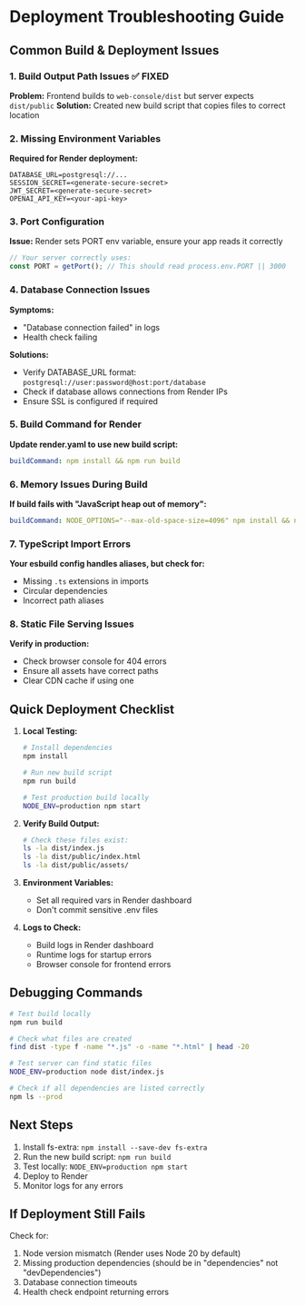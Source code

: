 # Deployment Troubleshooting Guide

## Common Build & Deployment Issues

### 1. Build Output Path Issues ✅ FIXED
**Problem:** Frontend builds to `web-console/dist` but server expects `dist/public`
**Solution:** Created new build script that copies files to correct location

### 2. Missing Environment Variables
**Required for Render deployment:**
```
DATABASE_URL=postgresql://...
SESSION_SECRET=<generate-secure-secret>
JWT_SECRET=<generate-secure-secret>
OPENAI_API_KEY=<your-api-key>
```

### 3. Port Configuration
**Issue:** Render sets PORT env variable, ensure your app reads it correctly
```javascript
// Your server correctly uses:
const PORT = getPort(); // This should read process.env.PORT || 3000
```

### 4. Database Connection Issues
**Symptoms:**
- "Database connection failed" in logs
- Health check failing

**Solutions:**
- Verify DATABASE_URL format: `postgresql://user:password@host:port/database`
- Check if database allows connections from Render IPs
- Ensure SSL is configured if required

### 5. Build Command for Render
**Update render.yaml to use new build script:**
```yaml
buildCommand: npm install && npm run build
```

### 6. Memory Issues During Build
**If build fails with "JavaScript heap out of memory":**
```yaml
buildCommand: NODE_OPTIONS="--max-old-space-size=4096" npm install && npm run build
```

### 7. TypeScript Import Errors
**Your esbuild config handles aliases, but check for:**
- Missing `.ts` extensions in imports
- Circular dependencies
- Incorrect path aliases

### 8. Static File Serving Issues
**Verify in production:**
- Check browser console for 404 errors
- Ensure all assets have correct paths
- Clear CDN cache if using one

## Quick Deployment Checklist

1. **Local Testing:**
   ```bash
   # Install dependencies
   npm install
   
   # Run new build script
   npm run build
   
   # Test production build locally
   NODE_ENV=production npm start
   ```

2. **Verify Build Output:**
   ```bash
   # Check these files exist:
   ls -la dist/index.js
   ls -la dist/public/index.html
   ls -la dist/public/assets/
   ```

3. **Environment Variables:**
   - Set all required vars in Render dashboard
   - Don't commit sensitive .env files

4. **Logs to Check:**
   - Build logs in Render dashboard
   - Runtime logs for startup errors
   - Browser console for frontend errors

## Debugging Commands

```bash
# Test build locally
npm run build

# Check what files are created
find dist -type f -name "*.js" -o -name "*.html" | head -20

# Test server can find static files
NODE_ENV=production node dist/index.js

# Check if all dependencies are listed correctly
npm ls --prod
```

## Next Steps

1. Install fs-extra: `npm install --save-dev fs-extra`
2. Run the new build script: `npm run build`
3. Test locally: `NODE_ENV=production npm start`
4. Deploy to Render
5. Monitor logs for any errors

## If Deployment Still Fails

Check for:
1. Node version mismatch (Render uses Node 20 by default)
2. Missing production dependencies (should be in "dependencies" not "devDependencies")
3. Database connection timeouts
4. Health check endpoint returning errors
